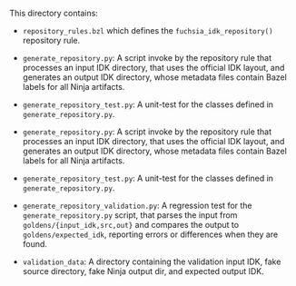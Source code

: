 This directory contains:

- `repository_rules.bzl` which defines the `fuchsia_idk_repository()`
  repository rule.

- `generate_repository.py`: A script invoke by the repository rule
  that processes an input IDK directory, that uses the official IDK
  layout, and generates an output IDK directory, whose metadata
  files contain Bazel labels for all Ninja artifacts.

- `generate_repository_test.py`: A unit-test for the classes
  defined in `generate_repository.py`.

- `generate_repository.py`: A script invoke by the repository rule
  that processes an input IDK directory, that uses the official IDK
  layout, and generates an output IDK directory, whose metadata
  files contain Bazel labels for all Ninja artifacts.

- `generate_repository_test.py`: A unit-test for the classes
  defined in `generate_repository.py`.

- `generate_repository_validation.py`: A regression test for
  the `generate_repository.py` script, that parses the
  input from `goldens/{input_idk,src,out}` and compares
  the output to `goldens/expected_idk`, reporting errors
  or differences when they are found.

- `validation_data`: A directory containing the validation input IDK,
   fake source directory, fake Ninja output dir, and expected
   output IDK.
